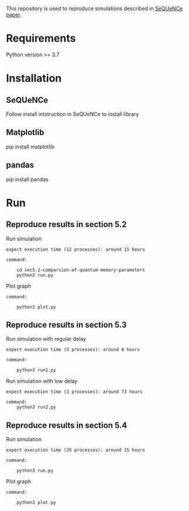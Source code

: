 This repository is used to reproduce simulations described in [SeQUeNCe paper](https://arxiv.org/abs/2009.12000). 

# Requirements

Python version >= 3.7

# Installation

## SeQUeNCe

Follow install intstruction in SeQUeNCe to install library

## Matplotlib

pip install matplotlib

## pandas

pip install pandas

# Run

## Reproduce results in section 5.2 

Run simulation 

    expect execution time (12 processes): around 15 hours

    command:

        cd sec5.2-comparsion-of-quantum-memory-parameters
        python3 run.py

Plot graph

    command:

        python3 plot.py


## Reproduce results in section 5.3 

Run simulation with regular delay

    expect execution time (3 processes): around 8 hours

    command:

        python3 run1.py

Run simulation with low delay

    expect execution time (3 processes): around 73 hours

    command:
        python3 run2.py

## Reproduce results in section 5.4 

Run simulation

    expect execution time (20 processes): around 15 hours

    command:

        python3 run.py

Plot graph

    command:

        python3 plot.py
